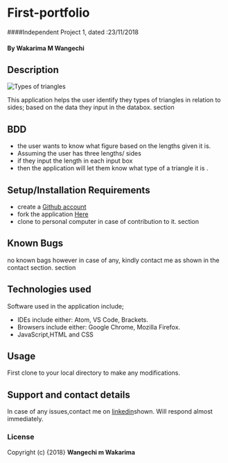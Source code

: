 # First-portfolio
####Independent Project 1, dated :23/11/2018
#### By **Wakarima M Wangechi**
## Description
![Types of triangles]("../css/image/image.png")

This application helps the user identify they types of triangles in relation to sides; based on the data they input in the databox.
section

## BDD
* the user wants to know what figure based on the lengths given it is.
* Assuming the user has three lengths/ sides
* if they input the length in each input box
* then the application will let them know what type of a triangle it is .

## Setup/Installation Requirements
* create a [Github account](https://github.com)
* fork the application [Here](https://github.com/MargaretW/Margaret-Triangles)
* clone to personal computer in case of contribution to it.
section
## Known Bugs
no known bags however in case of any, kindly contact me as shown in the contact section.
section
## Technologies used
Software used in the application include;
* IDEs include either: Atom, VS Code, Brackets.
* Browsers include either: Google Chrome, Mozilla Firefox.
* JavaScript,HTML and CSS
## Usage
First clone to your local directory to make any modifications.
## Support and contact details
In case of any issues,contact me on [linkedin](https://www.linkedin.com/in/margaret-wangechi/)shown. Will respond almost immediately.
### License
Copyright (c) {2018}
**Wangechi m Wakarima**
